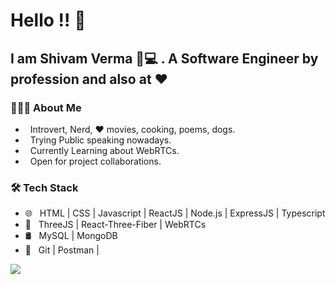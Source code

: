 # Hello !! 👋

## I am Shivam Verma 🐼💻 . A Software Engineer by profession and also at ❤️

<h3> 👨🏻‍💻 About Me </h3>

- &nbsp; Introvert, Nerd, ❤️ movies, cooking, poems, dogs.
- &nbsp; Trying Public speaking nowadays.
- &nbsp; Currently Learning about WebRTCs.
- &nbsp; Open for project collaborations. 

<h3>🛠 Tech Stack</h3>

- 🌐 &nbsp; HTML | CSS | Javascript | ReactJS | Node.js | ExpressJS | Typescript
- 🧰 &nbsp; ThreeJS | React-Three-Fiber | WebRTCs 
- 🛢 &nbsp; MySQL | MongoDB
- 🔧 &nbsp; Git | Postman | 


<img src="https://github-readme-stats.vercel.app/api/top-langs/?username=theshivamverma&layout=compact" />
